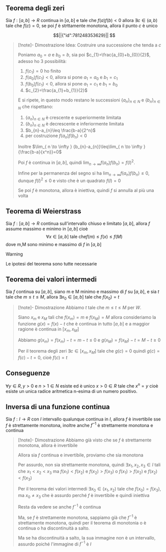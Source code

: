 ## Teorema degli zeri

Sia $f:[a,b]\to R$ continua in $[a,b]$ e tale che $f(a)f(b)<0$ allora $\exists {c} \in {(a,b)}$ tale che $f(c)=0$, se poi $f$ è strttamente monotona, allora il punto $c$ è unico
```math
||{"id":781248353629}||


```
>[!note]- Dimostrazione
>Idea: Costruire una successione che tenda a $c$
>
>Poniamo $a_{0}=a$ e $b_{0}=b$, sia poi $c_{1}=\frac{a_{0}+b_{0}}{2}$, adesso ho 3 possibilità:
>	1. $f(c_{1}) = 0$ ho finito
>	2. $f(a_{0})f(c_{1})<0$, allora si pone $a_{1}=a_{0}$ e $b_{1}=c_{1}$
>	3. $f(b_{0})f(c_{1})<0$, allora si pone $a_{1}=c_{1}$ e $b_{1}=b_{0}$
>	4. $c_{2}=\frac{a_{1}+b_{1}}{2}$
>
>E si ripete, in questo modo restano le successioni $\{{a_{n}}\}_{n\in N}$ e $\{{b_{n}}\}_{n\in N}$ che rispettano:
>	1. $\{{a_{n}}\}_{n\in N}$ è crescente e superiormente limitata
>	2. $\{{b_{n}}\}_{n\in N}$ è decrescente e inferiormente limitata
>	3. $b_{n}-a_{n}\leq \frac{b-a}{2^n}$
>	4. per costruzione $f(a_{n})f(b_{n})<0$
>
>Inoltre $\lim_{ n \to \infty } {b_{n}-a_{n}}\leq\lim_{ n \to \infty } {\frac{b-a}{x^n}}=0$
>
>Poi $f$ è continua in $[a,b]$, quindi $\lim_{ n \to \infty } {f(a_{n})f(b_{n})}=f(l)^2$.
>
>Infine per la permanenza del segno si ha $\lim_{ n \to \infty } {f(a_{n})f(b_{n})}\leq 0$, dunque $f(l)^2\leq0$ e visto che è un quadrato $f(l)=0$
>
>Se poi $f$ è monotona, allora è iniettiva, quindi $f$ si annulla al più una volta

## Teorema di Weierstrass

Sia $f:[a,b]\to R$ continua sull'intervallo chiuso e limitato $[a,b]$, allora $f$ assume massimo e minimo in $[a,b]$ cioè $$
\forall {x} \in {[a,b]} \text{ tale che} f(m)\leq f(x)\leq f(M) 
$$
dove m,M sono minimo e massimo di $f$ in $[a,b]$

>[!warning]
>Le ipotesi del teorema sono tutte necessarie

## Teorema dei valori intermedi

Sia $f$ continua su $[a,b]$, siano m e M minimo e massimo di $f$ su $[a,b]$, e sia $t$ tale che $m\leq t\leq M$, allora $\exists {x_{0}} \in {[a,b]}$ tale che $f(x_{0})=t$

>[!note]- Dimostrazione
>Abbiamo $t$ tale che $m\leq t\leq M$ per $W$.
>
>Siano $x_{m}$ e $x_{M}$ tali che $f(x_{m})=m$ e $f(x_{M})=M$ allora consideriamo la funzione $g(x)=f(x)-t$ che è continua in tutto $[a,b]$ e a maggior ragione è continua in $[x_{m},x_{M}]$
>
>Abbiamo $g(x_{m})=f(x_{m})-t=m-t\leq 0$ e $g(x_{M})=f(x_{M})-t=M-t\geq 0$
>
>Per il teorema degli zeri $\exists {c} \in {[x_{m},x_{M}]}$ tale che $g(c)=0$ quindi $g(c)=f(c)-t=0$, cioè $f(c)=t$

## Conseguenze

$\forall {y} \in {R},y>0$ e $n>1 \in N$ esiste ed è unico $x>0 \in R$ tale che $x^n=y$ cioè esiste un unica radice aritmetica n-esima di un numero positivo.

## Inversa di una funzione continua

Sia $f:I\to R$ con $I$ intervallo qualunque continua in $I$, allora $f$ è invertibile sse $f$ è strettamente monotona, inoltre anche $f^{-1}$ è strettamente monotona e continua

>[!note]- Dimostrazione
>Abbiamo già visto che se $f$ è strettamente monotona, allora è invertibile
>
>Allora sia $f$ continua e invertibile, proviamo che sia monotona
>
>Per assurdo, non sia strettamente monotona, quindi $\exists {x_{1},x_{2},x_{3}} \in {I}$ tali che $x_{1}<x_{2}<x_{3}$ ma $f(x_{1})<f(x_{2})$ e $f(x_{2})>f(x_{3})$ o $f(x_{1})>f(x_{2})$ e $f(x_{2})<f(x_{3})$
>
>Per il teorema dei valori intermedi $\exists {x_{0}} \in {(x_{1},x_{2})}$ tale che $f(x_{0})=f(x_{3})$, ma $x_{0}\neq x_{3}$ che è assurdo perché $f$ è invertibile e quindi iniettiva
>
>Resta da vedere se anche $f^{-1}$ è continua
>
>Ma, se $f$ è strettamente monotona, sappiamo già che $f^{-1}$ è strettamente monotona, quindi per il teorema di monotonia o è continua o ha discontinuità a salto.
>
>Ma se ha discontinuità a salto, la sua immagine non è un intervallo, assurdo poiché l'immagine di $f^{-1}$ è $I$

